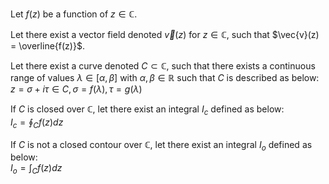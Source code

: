 Let $f(z)$ be a function of $z \in \mathbb{C}$.

Let there exist a vector field denoted $\vec{v}(z)$ for $z \in \mathbb{C}$, such that $\vec{v}(z) = \overline{f(z)}$.

Let there exist a curve denoted $C \subset \mathbb{C}$, such that there exists a continuous range of values $\lambda \in [\alpha, \beta]$ with $\alpha,\beta \in \mathbb{R}$ such that $C$ is described as below:<br/>
$z = \sigma + i\tau \in C, \sigma = f(\lambda), \tau = g(\lambda)$

If $C$ is closed over $\mathbb{C}$, let there exist an integral $I_c$ defined as below:<br/>
$I_c=\oint_C f(z) dz$

If $C$ is not a closed contour over $\mathbb{C}$, let there exist an integral $I_o$ defined as below:<br/>
$I_o=\int_C f(z) dz$
